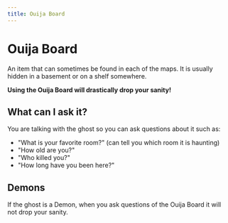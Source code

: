 ```yaml
---
title: Ouija Board
---
```


# Ouija Board

An item that can sometimes be found in each of the maps. It is usually hidden in a basement or on a shelf somewhere.

**Using the Ouija Board will drastically drop your sanity!**

## What can I ask it?

You are talking with the ghost so you can ask questions about it such as:

- "What is your favorite room?" (can tell you which room it is haunting)
- "How old are you?"
- "Who killed you?"
- "How long have you been here?"

## Demons

If the ghost is a Demon, when you ask questions of the Ouija Board it will not drop your sanity.
